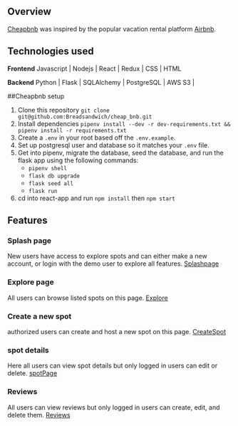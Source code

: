 ## Overview
[Cheapbnb](https://cheap-bnb.herokuapp.com/) was inspired by the popular vacation rental platform [Airbnb](https://www.airbnb.com/).

## Technologies used
**Frontend**
Javascript | Nodejs | React | Redux |  CSS | HTML

**Backend**
Python | Flask | SQLAlchemy | PostgreSQL | AWS S3 |

##Cheapbnb setup
1. Clone this repository `git clone git@github.com:Breadsandwich/cheap_bnb.git`
2. Install dependencies  `pipenv install --dev -r dev-requirements.txt && pipenv install -r requirements.txt`
3. Create a `.env` in your root based off the `.env.example`.
4. Set up postgresql user and database so it matches your `.env` file.
5. Get into pipenv, migrate the database, seed the database, and run the flask app using the following commands:
   * `pipenv shell`
   * `flask db upgrade`
   * `flask seed all`
   * `flask run`
6. cd into react-app and run `npm install` then `npm start`


## Features
### Splash page
New users have access to explore spots and can either make a new account, or login with the demo user to explore all features.
[Splashpage](./images/homepage.PNG)

### Explore page
All users can browse listed spots on this page.
[Explore](./images/explorePage.PNG)

### Create a new spot
authorized users can create and host a new spot on this page.
[CreateSpot](./images/spotForm.PNG)

### spot details
Here all users can view spot details but only logged in users can edit or delete.
[spotPage](./images/spotPage.PNG)

### Reviews
All users can view reviews but only logged in users can create, edit, and delete them.
[Reviews](./images/reviewSection.PNG)
